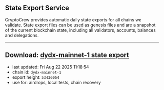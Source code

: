 ## State Export Service
CryptoCrew provides automatic daily state exports for all chains we validate. State export files can be used as genesis files and are a snapshot of the current blockchain state, including all validators, accounts, balances and delegations.

---
**Download: [dydx-mainnet-1 state export](https://dl-tyo.ccvalidators.com/SERVICE/dydx/dydx-mainnet-1_export_53436054.json)**
---

- last updated: Fri Aug 22 2025 11:18:54
- chain id: `dydx-mainnet-1`
- export height: `53436054`
- use for: airdrops, local tests, chain recovery
